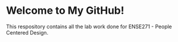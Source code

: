 # Welcome to My GitHub!

This respository contains all the lab work done for ENSE271 - People Centered Design. 